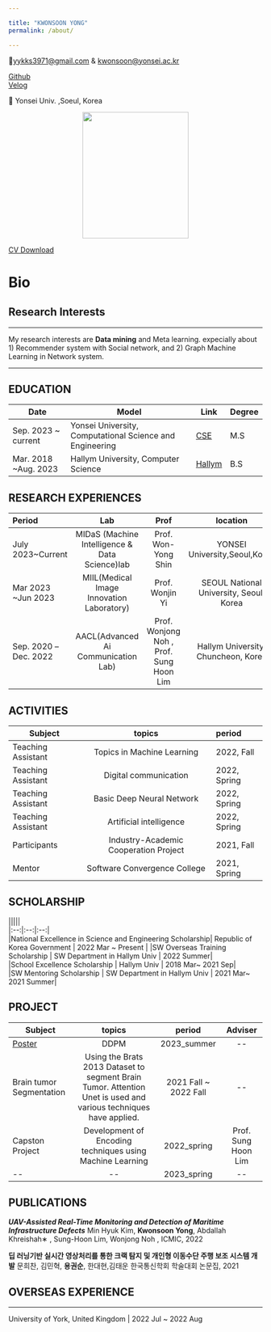 ```yaml
---

title: "KWONSOON YONG"
permalink: /about/

---
```



📧yykks3971@gmail.com & kwonsoon@yonsei.ac.kr 


[Github](https://github.com/reverse-sky)  
[Velog](https://velog.io/@reversesky)  

📍 Yonsei Univ. ,Soeul, Korea

<div style="text-align: center;">
  <img src="{{ site.baseurl }}/assets/images/about/kwonsoon.jpg" width="210" height="250" style="display: inline-block;" />
</div>

<!-- 중앙에 위치하게끔 하는 코드 -->
[CV Download](https://drive.google.com/file/d/1qVR79WUlrT5dfnhpbITQWqVxxoXylMKO/view)


# Bio

## Research Interests

---

My research interests are **Data mining** and Meta learning. expecially about 1) Recommender system with Social network,  and 2) Graph Machine Learning in Network system.  

----




<!-- <details>
<summary style="margin-left: 5px;font-size: 30px;">EDUCATION</summary>
<div style="margin-left: 25px;"> -->
## EDUCATION
|Date|Model|Link|Degree|   
|--|--|--|--|   
|Sep. 2023 ~ current|Yonsei University, Computational Science and Engineering |[CSE](https://cse.yonsei.ac.kr/cse/index.do)|M.S|  
|Mar. 2018 ~Aug. 2023|Hallym University, Computer Science       |[Hallym](https://sw.hallym.ac.kr/index.php)|B.S|    
 
<!-- </div>
</details> -->


<!-- <details>
<summary style="margin-left: 5px;font-size: 30px;">RESEARCH EXPERIENCES</summary>
<div style="margin-left: 25px;"> -->
## RESEARCH EXPERIENCES
|Period|Lab|Prof|location|  
|:--|:--:|:--:|:--:|  
|July 2023~Current|MIDaS (Machine Intelligence & Data Science)lab|Prof. Won-Yong Shin|YONSEI University,Seoul,Korea|  
|Mar 2023 ~Jun 2023|MIIL(Medical Image Innovation Laboratory)|Prof. Wonjin Yi|SEOUL National University, Seoul, Korea|  
|Sep. 2020 –Dec. 2022|AACL(Advanced Ai Communication Lab) |Prof. Wonjong Noh , Prof. Sung Hoon Lim|Hallym University,  Chuncheon, Korea|  
 
<!-- </div>
</details> -->


<!-- <details>
<summary style="margin-left: 5px;font-size: 30px;">ACTIVITIES</summary>
<div style="margin-left: 50px;"> -->
## ACTIVITIES
|Subject | topics | period|    
|----|:---:|:----|  
|Teaching Assistant |Topics in Machine Learning|2022, Fall|  
|Teaching Assistant |Digital communication|2022, Spring |   
|Teaching Assistant|Basic Deep Neural Network|2022, Spring|  
|Teaching Assistant|Artificial intelligence|2022, Spring|  
|Participants |Industry-Academic Cooperation Project|2021, Fall|  
|Mentor |Software Convergence College|2021, Spring|  
<!-- </div>
</details> -->












<!-- <details>
<summary style="margin-left: 5px;font-size: 30px;">AWARDS AND HONORS</summary>
<div style="margin-left: 25px;">

 
</div>
</details> -->

<!-- <details>
<summary style="margin-left: 5px;font-size: 30px;">SCHOLARSHIP</summary>
<div style="margin-left: 25px;"> -->
## SCHOLARSHIP
|||||  
|:--:|:--:|:--:|  
|National Excellence in Science and Engineering Scholarship| Republic of Korea Government | 2022 Mar ~ Present |
|SW Overseas Training Scholarship | SW Department  in Hallym Univ | 2022 Summer|  
|School Excellence Scholarship  | Hallym Univ |  2018 Mar~ 2021 Sep|  
|SW Mentoring Scholarship | SW Department  in Hallym Univ |  2021 Mar~  2021 Summer|   
 
<!-- </div>
</details> -->


<!-- <details>
<summary style="margin-left: 5px;font-size: 30px;">PROJECT</summary>
<div style="margin-left: 50px;">   -->
## PROJECT
|Subject|topics|period|Adviser|  
|----|:---:|:----:|:--:|    
|[Poster](https://github.com/reverse-sky/DL_Study/tree/main/Generative/DDPM)|DDPM|2023_summer|--|  
|Brain tumor Segmentation|Using the Brats 2013 Dataset to segment Brain Tumor. Attention Unet is used and various techniques have applied.|2021 Fall ~ 2022 Fall|--|  
|Capston Project|Development of Encoding techniques using Machine Learning|2022_spring|Prof. Sung Hoon Lim|    
|--|--|2023_spring|--|      
<!-- </div>
</details> -->

## PUBLICATIONS


***UAV-Assisted Real-Time Monitoring and Detection of Maritime Infrastructure Defects***
Min Hyuk Kim, **Kwonsoon Yong**, Abdallah Khreishah∗ , Sung-Hoon Lim, Wonjong Noh , ICMIC, 2022

**딥 러닝기반 실시간 영상처리를 통한 크랙 탐지 및 개인형 이동수단 주행 보조 시스템 개발**
문희찬, 김민혁, **용권순**, 한대현,김태운
한국통신학회  학술대회 논문집, 2021                               

## OVERSEAS EXPERIENCE

---

University of York, United Kingdom | 2022 Jul ~ 2022 Aug


 


